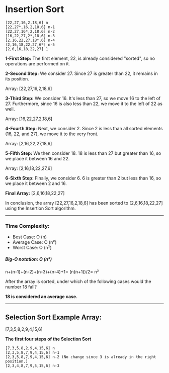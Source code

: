 # Insertion Sort 
```
[22,27,16,2,18,6] n
[22,27*,16,2,18,6] n-1
[22,27,16*,2,18,6] n-2
[16,22,27,2*,18,6] n-3
[2,16,22,27,18*,6] n-4
[2,16,18,22,27,6*] n-5
[2,6,16,18,22,27] 1
```

**1-First Step:** The first element, 22, is already considered "sorted", so no operations are performed on it.

**2-Second Step:** We consider 27. Since 27 is greater than 22, it remains in its position.

Array: [22,27,16,2,18,6]

**3-Third Step:** We consider 16. It's less than 27, so we move 16 to the left of 27. Furthermore, since 16 is also less than 22, we move it to the left of 22 as well.

Array: [16,22,27,2,18,6]

**4-Fourth Step:** Next, we consider 2. Since 2 is less than all sorted elements (16, 22, and 27), we move it to the very front.

Array: [2,16,22,27,18,6]

**5-Fifth Step:** We then consider 18. 18 is less than 27 but greater than 16, so we place it between 16 and 22.

Array: [2,16,18,22,27,6]

**6-Sixth Step:** Finally, we consider 6. 6 is greater than 2 but less than 16, so we place it between 2 and 16.

**Final Array:** [2,6,16,18,22,27]

In conclusion, the array [22,27,16,2,18,6] has been sorted to [2,6,16,18,22,27] using the Insertion Sort algorithm.

---
### Time Complexity:

- Best Case: O (n)
- Average Case: O (n²)
- Worst Case: O (n²)

##### Big-O notation: O (n²)
n+(n-1)+(n-2)+(n-3)+(n-4)+1= (n(n+1))/2= n²

After the array is sorted, under which of the following cases would the number 18 fall?

**18 is considered an average case.**

---
## Selection Sort Example Array:
[7,3,5,8,2,9,4,15,6]

**The first four steps of the Selection Sort**
```
[7,3,5,8,2,9,4,15,6] n
[2,3,5,8,7,9,4,15,6] n-1
[2,3,5,8,7,9,4,15,6] n-2 (No change since 3 is already in the right position.)
[2,3,4,8,7,9,5,15,6] n-3
```
